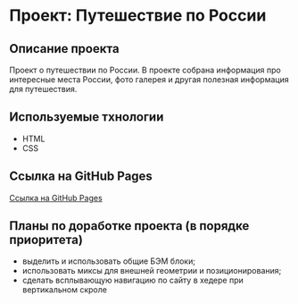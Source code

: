 # Проект: Путешествие по России

## Описание проекта
Проект о путешествии по России. В проекте собрана информация про интересные места России, фото галерея и другая полезная информация для путешествия.

## Используемые тхнологии
* HTML
* CSS

## Ссылка на GitHub Pages
[Ссылка на GitHub Pages](https://avorber.github.io/russian-travel/index.html)

## Планы по доработке проекта (в порядке приоритета)
* выделить и использовать общие БЭМ блоки;
* использовать миксы для внешней геометрии и позиционирования;
* сделать всплывающую навигацию по сайту в хедере при вертикальном скроле
